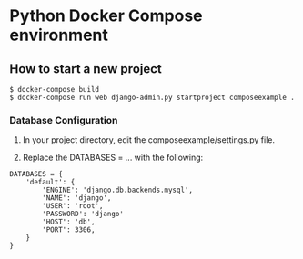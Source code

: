 # Python Docker Compose environment

## How to start a new project

```
$ docker-compose build
$ docker-compose run web django-admin.py startproject composeexample .
```

### Database Configuration

1. In your project directory, edit the composeexample/settings.py file.

2. Replace the DATABASES = ... with the following:

```
DATABASES = {
    'default': {
        'ENGINE': 'django.db.backends.mysql',
        'NAME': 'django',
        'USER': 'root',
        'PASSWORD': 'django'
        'HOST': 'db',
        'PORT': 3306,
    }
}
```

